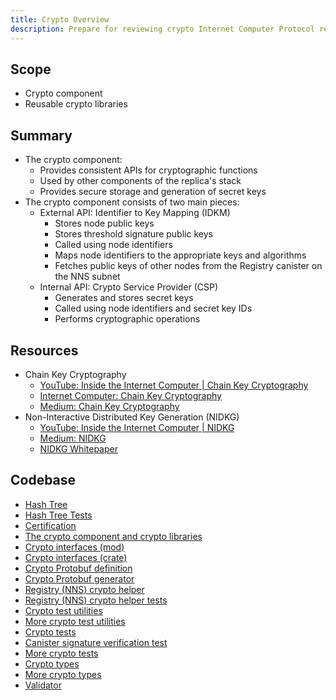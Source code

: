 ```yaml
---
title: Crypto Overview
description: Prepare for reviewing crypto Internet Computer Protocol replica upgrades
---
```


## Scope

- Crypto component
- Reusable crypto libraries

## Summary

- The crypto component:
  - Provides consistent APIs for cryptographic functions
  - Used by other components of the replica's stack
  - Provides secure storage and generation of secret keys
- The crypto component consists of two main pieces:
  - External API: Identifier to Key Mapping (IDKM)
    - Stores node public keys
    - Stores threshold signature public keys
    - Called using node identifiers
    - Maps node identifiers to the appropriate keys and algorithms
    - Fetches public keys of other nodes from the Registry canister on the NNS subnet
  - Internal API: Crypto Service Provider (CSP)
    - Generates and stores secret keys
    - Called using node identifiers and secret key IDs
    - Performs cryptographic operations

## Resources

- Chain Key Cryptography
  - [YouTube: Inside the Internet Computer | Chain Key Cryptography](https://www.youtube.com/watch?v=vUcDRFC09J0)
  - [Internet Computer: Chain Key Cryptography](https://internetcomputer.org/how-it-works/chain-key-technology)
  - [Medium: Chain Key Cryptography](https://medium.com/dfinity/chain-key-technology-one-public-key-for-the-internet-computer-6a3644901e28)
- Non-Interactive Distributed Key Generation (NIDKG)
  - [YouTube: Inside the Internet Computer | NIDKG](https://www.youtube.com/watch?v=gKUi-2T7tdc)
  - [Medium: NIDKG](https://medium.com/dfinity/applied-crypto-one-public-key-for-the-internet-computer-ni-dkg-4af800db869d)
  - [NIDKG Whitepaper](https://eprint.iacr.org/2021/339.pdf)

## Codebase

- [Hash Tree](https://github.com/dfinity/ic/blob/master/rs/canonical_state/src/hash_tree.rs)
- [Hash Tree Tests](https://github.com/dfinity/ic/tree/master/rs/canonical_state/src/hash_tree)
- [Certification](https://github.com/dfinity/ic/tree/master/rs/certification)
- [The crypto component and crypto libraries](https://github.com/dfinity/ic/tree/master/rs/crypto)
- [Crypto interfaces (mod)](https://github.com/dfinity/ic/blob/master/rs/interfaces/src/crypto.rs)
- [Crypto interfaces (crate)](https://github.com/dfinity/ic/tree/master/rs/interfaces/src/crypto)
- [Crypto Protobuf definition](https://github.com/dfinity/ic/tree/master/rs/protobuf/def/crypto)
- [Crypto Protobuf generator](https://github.com/dfinity/ic/tree/master/rs/protobuf/src/gen/crypto)
- [Registry (NNS) crypto helper](https://github.com/dfinity/ic/blob/master/rs/registry/helpers/src/crypto.rs)
- [Registry (NNS) crypto helper tests](https://github.com/dfinity/ic/tree/master/rs/registry/helpers/src/crypto)
- [Crypto test utilities](https://github.com/dfinity/ic/blob/master/rs/test_utilities/src/crypto.rs)
- [More crypto test utilities](https://github.com/dfinity/ic/tree/master/rs/test_utilities/src/crypto)
- [Crypto tests](https://github.com/dfinity/ic/tree/master/rs/tests/crypto)
- [Canister signature verification test](https://github.com/dfinity/ic/tree/master/rs/tests/src/canister_sig_verification_cache_test)
- [More crypto tests](https://github.com/dfinity/ic/tree/master/rs/tests/src/crypto)
- [Crypto types](https://github.com/dfinity/ic/blob/master/rs/types/types/src/crypto.rs)
- [More crypto types](https://github.com/dfinity/ic/tree/master/rs/types/types/src/crypto)
- [Validator](https://github.com/dfinity/ic/tree/master/rs/validator)
